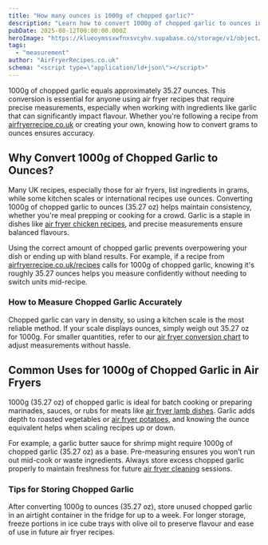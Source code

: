 ```yaml
---
title: "How many ounces is 1000g of chopped garlic?"
description: "Learn how to convert 1000g of chopped garlic to ounces in seconds. Perfect for air fryer recipes and precise cooking measurements."
pubDate: 2025-08-12T00:00:00.000Z
heroImage: "https://klueoymssxwfnxsvcyhv.supabase.co/storage/v1/object/public/md/1000g-chopped-garlic-to-ounces-fed30f9d.webp"
tags:
  - "measurement"
author: "AirFryerRecipes.co.uk"
schema: "<script type=\"application/ld+json\"></script>"
---
```


<p>1000g of chopped garlic equals approximately 35.27 ounces. This conversion is essential for anyone using air fryer recipes that require precise measurements, especially when working with ingredients like garlic that can significantly impact flavour. Whether you're following a recipe from <a href=https://www.airfryerrecipe.co.uk/>airfryerrecipe.co.uk</a> or creating your own, knowing how to convert grams to ounces ensures accuracy.</p>

<h2>Why Convert 1000g of Chopped Garlic to Ounces?</h2>  
<p>Many UK recipes, especially those for air fryers, list ingredients in grams, while some kitchen scales or international recipes use ounces. Converting 1000g of chopped garlic to ounces (35.27 oz) helps maintain consistency, whether you're meal prepping or cooking for a crowd. Garlic is a staple in dishes like <a href=https://www.airfryerrecipe.co.uk/recipe-category/chicken>air fryer chicken recipes</a>, and precise measurements ensure balanced flavours.</p>  

<p>Using the correct amount of chopped garlic prevents overpowering your dish or ending up with bland results. For example, if a recipe from <a href=https://www.airfryerrecipe.co.uk/recipes>airfryerrecipe.co.uk/recipes</a> calls for 1000g of chopped garlic, knowing it's roughly 35.27 ounces helps you measure confidently without needing to switch units mid-recipe.</p>  

<h3>How to Measure Chopped Garlic Accurately</h3>  
<p>Chopped garlic can vary in density, so using a kitchen scale is the most reliable method. If your scale displays ounces, simply weigh out 35.27 oz for 1000g. For smaller quantities, refer to our <a href=https://www.airfryerrecipe.co.uk/air-fryer-conversion-chart>air fryer conversion chart</a> to adjust measurements without hassle.</p>  

<h2>Common Uses for 1000g of Chopped Garlic in Air Fryers</h2>  
<p>1000g (35.27 oz) of chopped garlic is ideal for batch cooking or preparing marinades, sauces, or rubs for meats like <a href=https://www.airfryerrecipe.co.uk/recipe-category/lamb>air fryer lamb dishes</a>. Garlic adds depth to roasted vegetables or <a href=https://www.airfryerrecipe.co.uk/recipe-category/potatoes>air fryer potatoes</a>, and knowing the ounce equivalent helps when scaling recipes up or down.</p>  

<p>For example, a garlic butter sauce for shrimp might require 1000g of chopped garlic (35.27 oz) as a base. Pre-measuring ensures you won’t run out mid-cook or waste ingredients. Always store excess chopped garlic properly to maintain freshness for future <a href=https://www.airfryerrecipe.co.uk/air-fryer-cleaner>air fryer cleaning</a> sessions.</p>  

<h3>Tips for Storing Chopped Garlic</h3>  
<p>After converting 1000g to ounces (35.27 oz), store unused chopped garlic in an airtight container in the fridge for up to a week. For longer storage, freeze portions in ice cube trays with olive oil to preserve flavour and ease of use in future air fryer recipes.</p>